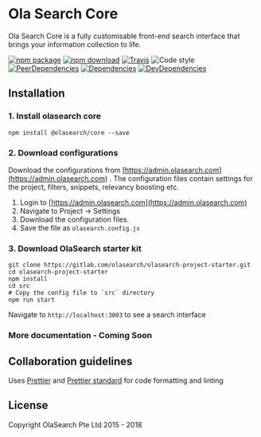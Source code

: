 # Ola Search Core
Ola Search Core is a fully customisable front-end search interface that brings your information collection to life.

[![npm package](https://img.shields.io/npm/v/@olasearch/core.svg)](https://www.npmjs.com/package/@olasearch/core)
[![npm download](https://img.shields.io/npm/dm/@olasearch/core.svg)](https://www.npmjs.org/package/@olasearch/core)
[![Travis](https://img.shields.io/travis/rust-lang/rust.svg)](https://travis-ci.org/OlaSearch/core.svg?branch=master)
![Code style](https://img.shields.io/badge/code_style-prettier-ff69b4.svg)
[![PeerDependencies](https://img.shields.io/david/peer/OlaSearch/core.svg)](https://david-dm.org/OlaSearch/core#info=peerDependencies&view=list)
[![Dependencies](https://img.shields.io/david/OlaSearch/core.svg)](https://david-dm.org/OlaSearch/core)
[![DevDependencies](https://img.shields.io/david/dev/OlaSearch/core.svg)](https://david-dm.org/OlaSearch/core#info=devDependencies&view=list)

## Installation

### 1. Install olasearch core
```
npm install @olasearch/core --save
```

### 2. Download configurations
Download the configurations from [https://admin.olasearch.com](https://admin.olasearch.com) . The configuration files contain settings for the project, filters, snippets, relevancy boosting etc.

1. Login to [https://admin.olasearch.com](https://admin.olasearch.com)
2. Navigate to Project -> Settings
3. Download the configuration files.
4. Save the file as `olasearch.config.js`

### 3. Download OlaSearch starter kit

```
git clone https://gitlab.com/olasearch/olasearch-project-starter.git
cd olasearch-project-starter
npm install
cd src
# Copy the config file to `src` directory
npm run start
```

Navigate to `http://localhost:3003` to see a search interface

### More documentation - Coming Soon

## Collaboration guidelines

Uses [Prettier](prettier.io) and [Prettier standard](https://github.com/sheerun/prettier-standard) for code formatting and linting

## License

Copyright OlaSearch Pte Ltd 2015 - 2018
